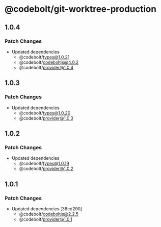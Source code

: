 # @codebolt/git-worktree-production

## 1.0.4

### Patch Changes

- Updated dependencies
  - @codebolt/types@1.0.21
  - @codebolt/codeboltjs@4.0.2
  - @codebolt/provider@1.0.4

## 1.0.3

### Patch Changes

- Updated dependencies
  - @codebolt/types@1.0.20
  - @codebolt/provider@1.0.3

## 1.0.2

### Patch Changes

- Updated dependencies
  - @codebolt/types@1.0.19
  - @codebolt/provider@1.0.2

## 1.0.1

### Patch Changes

- Updated dependencies [38cd290]
  - @codebolt/codeboltjs@2.2.5
  - @codebolt/provider@1.0.1
